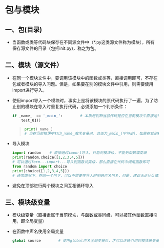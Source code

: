 # 包与模块

## 一、包(目录)

- 当函数或类等代码块保存在不同源文件中（*.py这类源文件称为模块），所有保存源文件的目录（包括init.py)，称之为包。

## 二、模块（源文件）

- 在同一个模块文件中，要调用该模块中的函数或类等，直接调用即可，不存在包或者模块的导入问题。但是，如果要在别的模块文件中引用，则需要使用import进行导入。

- 使用import导入一个模块时，事实上是将该模块的原代码执行了一遍，为了防止别的模块在导入时重复执行代码，必须添加一个判断条件：

  ```python
  if _name_  == '_main_':        # 本质是判断当前代码是否在当前模块中直接运行，还是在其他模块中运行
      test_01()
  ```

  > ```python
  > print(_name_)        
  > # 当在当前模块中打印_name_魔术变量时，其值为_main_(字符串)，如果在其他模块中应用挡墙模块，则打印的_name_是当前模块的真实名称，而非_main_
  > ```

- 导入模块

  ```python
  import random    # 直接通过import导入，只能到模块级，不能到函数或类级
  print(random.choice([1,2,3,4,5]))
  # 可以通过form...import...导入到函数或类级，那么直接在代码中调用函数即可
  from random import choice
  print(choice([1,2,3,4,5]))
  # 通常情况下，在同一个包下，可以不需要在导入时明确声名包名，但是，建议无论什么情况下把包名加上
  ```

- 避免在顶部进行两个模块之间互相循环导入 

## 三、模块级变量

- 模块级变量（直接隶属于当前模块，与函数或类同级，可以被其他函数直接引用，即全局变量）

- 在函数中声名使用全局变量

  ```python
  global source        # 使用global声名全局变量后，才可以正确引用到模块级变量
  ```